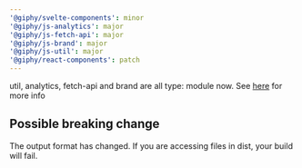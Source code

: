 ```yaml
---
'@giphy/svelte-components': minor
'@giphy/js-analytics': major
'@giphy/js-fetch-api': major
'@giphy/js-brand': major
'@giphy/js-util': major
'@giphy/react-components': patch
---
```


util, analytics, fetch-api and brand are all type: module now. See [here](https://github.com/Giphy/giphy-js/pull/391#issue-1770394467) for more info

## Possible breaking change

The output format has changed. If you are accessing files in dist, your build will fail.
